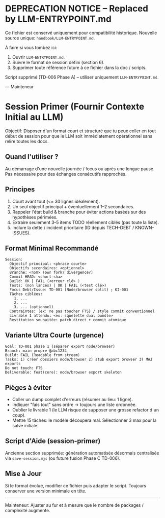 # DEPRECATION NOTICE – Replaced by LLM-ENTRYPOINT.md

Ce fichier est conservé uniquement pour compatibilité historique.
Nouvelle source unique: `handbook/LLM-ENTRYPOINT.md`.

À faire si vous tombez ici:
1. Ouvrir `LLM-ENTRYPOINT.md`.
2. Suivre le format de session défini (section 6).
3. Supprimer toute référence future à ce fichier dans la doc / scripts.

Script supprimé (TD-006 Phase A) – utiliser uniquement `LLM-ENTRYPOINT.md`.

— Mainteneur

# Session Primer (Fournir Contexte Initial au LLM)

Objectif: Disposer d'un format court et structuré que tu peux coller en tout début de session pour que le LLM soit immédiatement opérationnel sans relire toutes les docs.

## Quand l'utiliser ?
Au démarrage d'une nouvelle journée / focus ou après une longue pause. Pas nécessaire pour des échanges consécutifs rapprochés.

## Principes
1. Court avant tout (<= 30 lignes idéalement).
2. Un seul objectif principal + éventuellement 1–2 secondaires.
3. Rappeler l'état build & branche pour éviter actions basées sur des hypothèses périmées.
4. Extraire seulement 3–5 items TODO réellement ciblés (pas toute la liste).
5. Inclure la dette / incident prioritaire (ID depuis TECH-DEBT / KNOWN-ISSUES).

## Format Minimal Recommandé
```
Session:
  Objectif principal: <phrase courte>
  Objectifs secondaires: <optionnel>
  Branche: <nom> (own fork? divergence?)
  Commit HEAD: <short-sha>
  Build: OK | FAIL (<erreur clé> )
  Tests: (non lancés) | OK | FAIL (<test clé>)
  Focus Debt/Issue: TD-001 (Node/browser split) ; KI-001
  Tâches ciblées:
    1. ...
    2. ...
    3. ... (optionnel)
  Contraintes: (ex: ne pas toucher FTS) / style commit conventionnel
  Livrable 1 attendu: <ex: squelette dual bundle>
  Restitution souhaitée: patch direct + commit atomique
```

## Variante Ultra Courte (urgence)
```
Goal: TD-001 phase 1 (séparer export node/browser)
Branch: main propre @abc1234
Build: FAIL (Readable from stream)
Tasks: 1) créer dossiers node/browser 2) stub export browser 3) MAJ exports
Do not touch: FTS
Deliverable: feat(core): node/browser export skeleton
```

## Pièges à éviter
- Coller un dump complet d'erreurs (résumer au lieu: 1 ligne).
- Indiquer "fais tout" sans ordre -> toujours une liste ordonnée.
- Oublier le livrable 1 (le LLM risque de supposer une grosse refactor d'un coup).
- Mettre 15 tâches: le modèle découpera mal. Sélectionner 3 max pour la salve initiale.

## Script d'Aide (session-primer)
Ancienne section supprimée: génération automatisée désormais centralisée via `save-session.mjs` (ou future fusion Phase C TD-006).

## Mise à Jour
Si le format évolue, modifier ce fichier puis adapter le script. Toujours conserver une version minimale en tête.

---
Mainteneur: Ajuster au fur et à mesure que le nombre de packages / complexité augmente.
